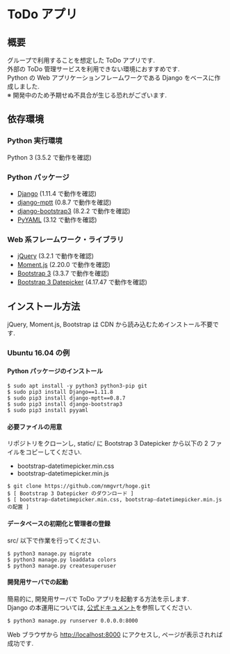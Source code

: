 # ToDo アプリ

## 概要

グループで利用することを想定した ToDo アプリです.  
外部の ToDo 管理サービスを利用できない環境におすすめです.  
Python の Web アプリケーションフレームワークである Django をベースに作成しました.  
※ 開発中のため予期せぬ不具合が生じる恐れがございます.

## 依存環境

### Python 実行環境

Python 3 (3.5.2 で動作を確認)

### Python パッケージ

- [Django](https://www.djangoproject.com/) (1.11.4 で動作を確認)
- [django-mptt](https://github.com/django-mptt/django-mptt) (0.8.7 で動作を確認)
- [django-bootstrap3](https://github.com/dyve/django-bootstrap3) (8.2.2 で動作を確認)
- [PyYAML](https://pyyaml.org/) (3.12 で動作を確認)

### Web 系フレームワーク・ライブラリ

- [jQuery](https://jquery.com/) (3.2.1 で動作を確認)
- [Moment.js](https://momentjs.com/) (2.20.0 で動作を確認)
- [Bootstrap 3](https://getbootstrap.com/) (3.3.7 で動作を確認)
- [Bootstrap 3 Datepicker](https://eonasdan.github.io/bootstrap-datetimepicker/) (4.17.47 で動作を確認)

## インストール方法

jQuery, Moment.js, Bootstrap は CDN から読み込むためインストール不要です.

### Ubuntu 16.04 の例

#### Python パッケージのインストール
```
$ sudo apt install -y python3 python3-pip git
$ sudo pip3 install Django==1.11.8
$ sudo pip3 install django-mptt==0.8.7
$ sudo pip3 install django-bootstrap3
$ sudo pip3 install pyyaml
```

#### 必要ファイルの用意

リポジトリをクローンし, static/ に Bootstrap 3 Datepicker から以下の 2 ファイルをコピーしてください.

- bootstrap-datetimepicker.min.css
- bootstrap-datetimepicker.min.js

```
$ git clone https://github.com/nmgvrt/hoge.git
$ [ Bootstrap 3 Datepicker のダウンロード ]
$ [ bootstrap-datetimepicker.min.css, bootstrap-datetimepicker.min.js の配置 ]
```

#### データベースの初期化と管理者の登録

src/ 以下で作業を行ってください.

```
$ python3 manage.py migrate
$ python3 manage.py loaddata colors
$ python3 manage.py createsuperuser
```

#### 開発用サーバでの起動

簡易的に, 開発用サーバで ToDo アプリを起動する方法を示します.  
Django の本運用については, [公式ドキュメント](https://docs.djangoproject.com/ja/2.0/howto/deployment/)を参照してください.

```
$ python3 manage.py runserver 0.0.0.0:8000
```

Web ブラウザから [http://localhost:8000](http://localhost:8000) にアクセスし, ページが表示されれば成功です.
